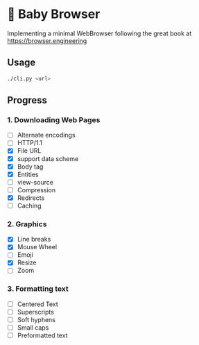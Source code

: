 # 🐣 Baby Browser

Implementing a minimal WebBrowser following the great book at https://browser.engineering

## Usage

```sh
./cli.py <url>
```

## Progress

### 1. Downloading Web Pages

- [ ] Alternate encodings
- [ ] HTTP/1.1
- [x] File URL
- [x] support data scheme
- [x] Body tag
- [x] Entities
- [ ] view-source
- [ ] Compression
- [x] Redirects
- [ ] Caching

### 2. Graphics

- [x] Line breaks
- [x] Mouse Wheel
- [ ] Emoji
- [x] Resize
- [ ] Zoom

### 3. Formatting text
- [ ] Centered Text
- [ ] Superscripts
- [ ] Soft hyphens
- [ ] Small caps
- [ ] Preformatted text
